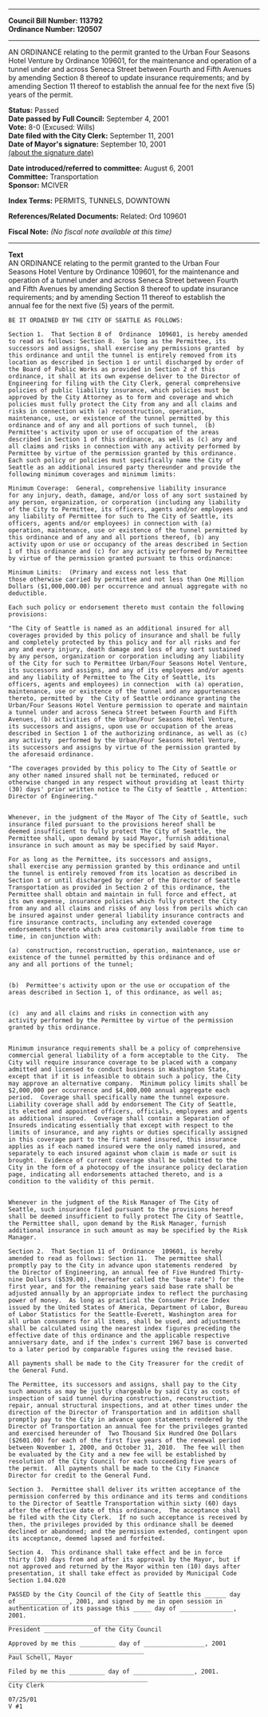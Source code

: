 * * * * *  
  
**Council Bill Number: [](#h0)[](#h2)113792**   
**Ordinance Number: 120507**  
  
* * * * *  
  
AN ORDINANCE relating to the permit granted to the Urban Four Seasons Hotel Venture by Ordinance 109601, for the maintenance and operation of a tunnel under and across Seneca Street between Fourth and Fifth Avenues by amending Section 8 thereof to update insurance requirements; and by amending Section 11 thereof to establish the annual fee for the next five (5) years of the permit.  
  
**Status:** Passed   
**Date passed by Full Council:** September 4, 2001   
**Vote:** 8-0 (Excused: Wills)   
**Date filed with the City Clerk:** September 11, 2001   
**Date of Mayor's signature:** September 10, 2001   
[(about the signature date)](/~public/approvaldate.htm)   
  
  
**Date introduced/referred to committee:** August 6, 2001   
**Committee:** Transportation   
**Sponsor:** MCIVER   
  
**Index Terms:** PERMITS, TUNNELS, DOWNTOWN  
  
**References/Related Documents:** Related: Ord 109601  
  
**Fiscal Note:** *(No fiscal note available at this time)*  
  
* * * * *  
  
**Text**  
    AN ORDINANCE relating to the permit granted to the Urban Four  
    Seasons Hotel Venture by Ordinance 109601, for the maintenance and  
    operation of a tunnel under and across Seneca Street between Fourth  
    and Fifth Avenues by amending Section 8 thereof to update insurance  
    requirements; and by amending Section 11 thereof to establish the  
    annual fee for the next five (5) years of the permit.  
  
    BE IT ORDAINED BY THE CITY OF SEATTLE AS FOLLOWS:  
  
    Section 1.  That Section 8 of  Ordinance  109601, is hereby amended  
    to read as follows: Section 8.  So long as the Permittee, its  
    successors and assigns, shall exercise any permissions granted  by  
    this ordinance and until the tunnel is entirely removed from its  
    location as described in Section 1 or until discharged by order of  
    the Board of Public Works as provided in Section 2 of this  
    ordinance, it shall at its own expense deliver to the Director of  
    Engineering for filing with the City Clerk, general comprehensive  
    policies of public liability insurance, which policies must be  
    approved by the City Attorney as to form and coverage and which  
    policies must fully protect the City from any and all claims and  
    risks in connection with (a) reconstruction, operation,  
    maintenance, use, or existence of the tunnel permitted by this  
    ordinance and of any and all portions of such tunnel,  (b)  
    Permittee's activity upon or use of occupation of the areas  
    described in Section 1 of this ordinance, as well as (c) any and  
    all claims and risks in connection with any activity performed by  
    Permittee by virtue of the permission granted by this ordinance.  
    Each such policy or policies must specifically name the City of  
    Seattle as an additional insured party thereunder and provide the  
    following minimum coverages and minimum limits:  
  
    Minimum Coverage:  General, comprehensive liability insurance  
    for any injury, death, damage, and/or loss of any sort sustained by  
    any person, organization, or corporation (including any liability  
    of the City to Permittee, its officers, agents and/or employees and  
    any liability of Permittee for such to The City of Seattle, its  
    officers, agents and/or employees) in connection with (a)  
    operation, maintenance, use or existence of the tunnel permitted by  
    this ordinance and of any and all portions thereof, (b) any  
    activity upon or use or occupancy of the areas described in Section  
    1 of this ordinance and (c) for any activity performed by Permittee  
    by virtue of the permission granted pursuant to this ordinance:  
  
    Minimum Limits:  (Primary and excess not less that  
    those otherwise carried by permittee and not less than One Million  
    Dollars ($1,000,000.00) per occurrence and annual aggregate with no  
    deductible.  
  
    Each such policy or endorsement thereto must contain the following  
    provisions:  
  
    "The City of Seattle is named as an additional insured for all  
    coverages provided by this policy of insurance and shall be fully  
    and completely protected by this policy and for all risks and for  
    any and every injury, death damage and loss of any sort sustained  
    by any person, organization or corporation including any liability  
    of the City for such to Permittee Urban/Four Seasons Hotel Venture,  
    its successors and assigns, and any of its employees and/or agents  
    and any liability of Permittee to The City of Seattle, its  
    officers, agents and employees) in connection  with (a) operation,  
    maintenance, use or existence of the tunnel and any appurtenances  
    thereto, permitted by  the City of Seattle ordinance granting the  
    Urban/Four Seasons Hotel Venture permission to operate and maintain  
    a tunnel under and across Seneca Street between Fourth and Fifth  
    Avenues, (b) activities of the Urban/Four Seasons Hotel Venture,  
    its successors and assigns, upon use or occupation of the areas  
    described in Section 1 of the authorizing ordinance, as well as (c)  
    any activity  performed by the Urban/Four Seasons Hotel Venture,  
    its successors and assigns by virtue of the permission granted by  
    the aforesaid ordinance.  
  
    "The coverages provided by this policy to The City of Seattle or  
    any other named insured shall not be terminated, reduced or  
    otherwise changed in any respect without providing at least thirty  
    (30) days' prior written notice to The City of Seattle , Attention:  
    Director of Engineering."  
  
  
    Whenever, in the judgment of the Mayor of The City of Seattle, such  
    insurance filed pursuant to the provisions hereof shall be  
    deemed insufficient to fully protect The City of Seattle, the  
    Permittee shall, upon demand by said Mayor, furnish additional  
    insurance in such amount as may be specified by said Mayor.    
  
    For as long as the Permittee, its successors and assigns,  
    shall exercise any permission granted by this ordinance and until  
    the tunnel is entirely removed from its location as described in  
    Section 1 or until discharged by order of the Director of Seattle  
    Transportation as provided in Section 2 of this ordinance, the  
    Permittee shall obtain and maintain in full force and effect, at  
    its own expense, insurance policies which fully protect the City  
    from any and all claims and risks of any loss from perils which can  
    be insured against under general liability insurance contracts and  
    fire insurance contracts, including any extended coverage  
    endorsements thereto which area customarily available from time to  
    time, in conjunction with:  
  
    (a)  construction, reconstruction, operation, maintenance, use or  
    existence of the tunnel permitted by this ordinance and of  
    any and all portions of the tunnel;  
  
  
    (b)  Permittee's activity upon or the use or occupation of the  
    areas described in Section 1, of this ordinance, as well as;  
  
  
    (c)  any and all claims and risks in connection with any  
    activity performed by the Permittee by virtue of the permission  
    granted by this ordinance.  
  
  
    Minimum insurance requirements shall be a policy of comprehensive  
    commercial general liability of a form acceptable to the City.  The  
    City will require insurance coverage to be placed with a company  
    admitted and licensed to conduct business in Washington State,  
    except that if it is infeasible to obtain such a policy, the City  
    may approve an alternative company.  Minimum policy limits shall be  
    $2,000,000 per occurrence and $4,000,000 annual aggregate each  
    period.  Coverage shall specifically name the tunnel exposure.  
    Liability coverage shall add by endorsement The City of Seattle,  
    its elected and appointed officers, officials, employees and agents  
    as additional insured.  Coverage shall contain a Separation of  
    Insureds indicating essentially that except with respect to the  
    limits of insurance, and any rights or duties specifically assigned  
    in this coverage part to the first named insured, this insurance  
    applies as if each named insured were the only named insured, and  
    separately to each insured against whom claim is made or suit is  
    brought.  Evidence of current coverage shall be submitted to the  
    City in the form of a photocopy of the insurance policy declaration  
    page, indicating all endorsements attached thereto, and is a  
    condition to the validity of this permit.  
  
  
    Whenever in the judgment of the Risk Manager of The City of  
    Seattle, such insurance filed pursuant to the provisions hereof  
    shall be deemed insufficient to fully protect The City of Seattle,  
    the Permittee shall, upon demand by the Risk Manager, furnish  
    additional insurance in such amount as may be specified by the Risk  
    Manager.  
  
    Section 2.  That Section 11 of  Ordinance  109601, is hereby  
    amended to read as follows: Section 11.  The permittee shall  
    promptly pay to the City in advance upon statements rendered  by  
    the Director of Engineering, an annual fee of Five Hundred Thirty-  
    nine Dollars ($539.00), (hereafter called the "base rate") for the  
    first year, and for the remaining years said base rate shall be  
    adjusted annually by an appropriate index to reflect the purchasing  
    power of money.  As long as practical the Consumer Price Index  
    issued by the United States of America, Department of Labor, Bureau  
    of Labor Statistics for the Seattle-Everett, Washington area for  
    all urban consumers for all items, shall be used, and adjustments  
    shall be calculated using the nearest index figures preceding the  
    effective date of this ordinance and the applicable respective  
    anniversary date, and if the index's current 1967 base is converted  
    to a later period by comparable figures using the revised base.  
  
    All payments shall be made to the City Treasurer for the credit of  
    the General Fund.  
  
    The Permittee, its successors and assigns, shall pay to the City  
    such amounts as may be justly chargeable by said City as costs of  
    inspection of said tunnel during construction, reconstruction,  
    repair, annual structural inspections, and at other times under the  
    direction of the Director of Transportation and in addition shall  
    promptly pay to the City in advance upon statements rendered by the  
    Director of Transportation an annual fee for the privileges granted  
    and exercised hereunder of  Two Thousand Six Hundred One Dollars  
    ($2601.00) for each of the first five years of the renewal period  
    between November 1, 2000, and October 31, 2010.  The fee will then  
    be evaluated by the City and a new fee will be established by  
    resolution of the City Council for each succeeding five years of  
    the permit.  All payments shall be made to the City Finance  
    Director for credit to the General Fund.  
  
    Section 3.  Permittee shall deliver its written acceptance of the  
    permission conferred by this ordinance and its terms and conditions  
    to the Director of Seattle Transportation within sixty (60) days  
    after the effective date of this ordinance,  The acceptance shall  
    be filed with the City Clerk.  If no such acceptance is received by  
    then, the privileges provided by this ordinance shall be deemed  
    declined or abandoned; and the permission extended, contingent upon  
    its acceptance, deemed lapsed and forfeited.  
  
    Section 4.  This ordinance shall take effect and be in force  
    thirty (30) days from and after its approval by the Mayor, but if  
    not approved and returned by the Mayor within ten (10) days after  
    presentation, it shall take effect as provided by Municipal Code  
    Section 1.04.020  
  
    PASSED by the City Council of the City of Seattle this ______ day  
    of ______________, 2001, and signed by me in open session in  
    authentication of its passage this _____ day of _______________,  
    2001.  
    _____________________________________  
    President ______________of the City Council  
  
    Approved by me this __________ day of _________________, 2001  
    ______________________________________  
    Paul Schell, Mayor  
  
    Filed by me this __________ day of _________________, 2001.  
    _______________________________________  
    City Clerk  
  
    07/25/01  
    V #1  
